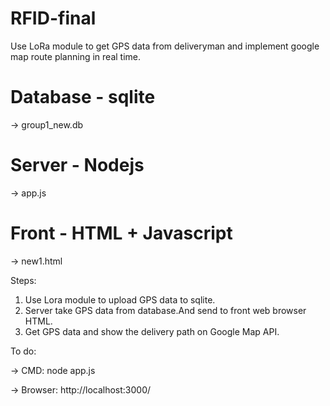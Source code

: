 # RFID-final
Use LoRa module to get GPS data from deliveryman and implement google map route planning in real time.

# Database - sqlite
-> group1_new.db
# Server - Nodejs
-> app.js
# Front - HTML + Javascript
-> new1.html

Steps:
1. Use Lora module to upload GPS data to sqlite.
2. Server take GPS data from database.And send to front web browser HTML.
3. Get GPS data and show the delivery path on Google Map API. 

To do:

-> CMD: node app.js

-> Browser: http://localhost:3000/
